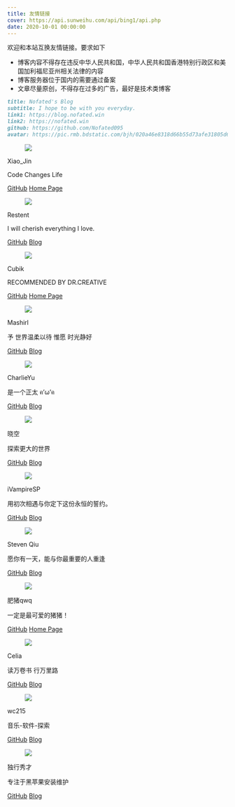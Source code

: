 ```yaml
---
title: 友情链接
cover: https://api.sunweihu.com/api/bing1/api.php
date: 2020-10-01 00:00:00
---
```

欢迎和本站互换友情链接。要求如下

- 博客内容不得存在违反中华人民共和国，中华人民共和国香港特别行政区和美国加利福尼亚州相关法律的内容
- 博客服务器位于国内的需要通过备案
- 文章尽量原创，不得存在过多的广告，最好是技术类博客

``` md 站点信息
title: Nofated's Blog
subtitle: I hope to be with you everyday.
link1: https://blog.nofated.win
link2: https://nofated.win
github: https://github.com/Nofated095
avatar: https://pic.rmb.bdstatic.com/bjh/020a46e8318d66b55d73afe31805d653.jpeg
```

<!--link rel="stylesheet" href="https://cdn.jsdelivr.net/npm/mdui@1.0.0/dist/css/mdui.min.css">
<script src="https://cdn.jsdelivr.net/npm/mdui@1.0.0/dist/js/mdui.min.js"></script-->

<div class="card">
<div class="card-content">
  <div class="media">
      <div class="media-left">
        <figure class="image is-48x48">
          <img src="https://xiaojin233.cn/img/avator.png">
        </figure>
      </div>
      <div class="media-content">
        <p class="title is-4">Xiao_Jin</p>
        <p class="subtitle is-6">Code Changes Life</p>
      </div>
    </div>
    </div>
  <footer class="card-footer">
    <a href="https://github.com/Jinzhijie" class="card-footer-item">GitHub</a>
    <a href="https://xiaojin233.cn" class="card-footer-item">Home Page</a>
  </footer>
</div>
<div class="card">
<div class="card-content">
  <div class="media">
      <div class="media-left">
        <figure class="image is-48x48">
          <img src="https://cdn.jsdelivr.net/gh/Restent/Restent/avatar.jpg">
        </figure>
      </div>
      <div class="media-content">
        <p class="title is-4">Restent</p>
        <p class="subtitle is-6">I will cherish everything I love.</p>
      </div>
    </div>
    </div>
  <footer class="card-footer">
    <a href="https://github.com/Restent" class="card-footer-item">GitHub</a>
    <a href="https://blog.restent.win/" class="card-footer-item">Blog</a>
  </footer>
</div>
<div class="card">
<div class="card-content">
  <div class="media">
      <div class="media-left">
        <figure class="image is-48x48">
          <img src="https://cdn.jsdelivr.net/gh/Cubik65536/cubik-favicons@main/CubikLogo.png">
        </figure>
      </div>
      <div class="media-content">
        <p class="title is-4">Cubik</p>
        <p class="subtitle is-6">RECOMMENDED BY DR.CREATIVE</p>
      </div>
    </div>
    </div>
  <footer class="card-footer">
    <a href="https://github.com/cubik65536" class="card-footer-item">GitHub</a>
    <a href="https://www.cubik65536.top" class="card-footer-item">Home Page</a>
  </footer>
</div>
<div class="card">
<div class="card-content">
  <div class="media">
      <div class="media-left">
        <figure class="image is-48x48">
          <img src="https://cdn.jsdelivr.net/gh/Mashirl/Blog/source/images/avatar.jpg">
        </figure>
      </div>
      <div class="media-content">
        <p class="title is-4">Mashirl</p>
        <p class="subtitle is-6">予 世界温柔以待 惟愿 时光静好</p>
      </div>
    </div>
    </div>
  <footer class="card-footer">
    <a href="https://github.com/Mashirl" class="card-footer-item">GitHub</a>
    <a href="https://mashirl.com/" class="card-footer-item">Blog</a>
  </footer>
</div>
<!-- div class="card">
<div class="card-content">
  <div class="media">
      <div class="media-left">
        <figure class="image is-48x48">
          <img src="https://xiaohaoxh.cn/wp-content/uploads/2021/04/logomaker.png">
        </figure>
      </div>
      <div class="media-content">
        <p class="title is-4">Xiaohaoxh</p>
        <p class="subtitle is-6">一个深圳初中生的原创生活书~</p>
      </div>
    </div>
    </div>
  <footer class="card-footer">
    <a href="https://github.com/Xiaohaoxh520" class="card-footer-item">GitHub</a>
    <a href="https://xiaohaoxh.cn/" class="card-footer-item">Blog</a>
  </footer>
</div -->
<div class="card">
<div class="card-content">
  <div class="media">
      <div class="media-left">
        <figure class="image is-48x48">
          <img src="https://blog.charlie.moe/images/avatar.png">
        </figure>
      </div>
      <div class="media-content">
        <p class="title is-4">CharlieYu</p>
        <p class="subtitle is-6">是一个正太 ฅ’ω’ฅ</p>
      </div>
    </div>
    </div>
  <footer class="card-footer">
    <a href="https://github.com/CharlieYu4994" class="card-footer-item">GitHub</a>
    <a href="https://blog.charlie.moe" class="card-footer-item">Blog</a>
  </footer>
</div>
<div class="card">
<div class="card-content">
  <div class="media">
      <div class="media-left">
        <figure class="image is-48x48">
          <img src="https://blog.moeworld.tech/wp-content/uploads/2019/07/10_avatar_big_waifu2x_art_noise1_scale_tta_1.png">
        </figure>
      </div>
      <div class="media-content">
        <p class="title is-4">晓空</p>
        <p class="subtitle is-6">探索更大的世界</p>
      </div>
    </div>
    </div>
  <footer class="card-footer">
    <a href="https://github.com/kjzh001" class="card-footer-item">GitHub</a>
    <a href="https://blog.moeworld.tech/" class="card-footer-item">Blog</a>
  </footer>
</div>
<div class="card">
<div class="card-content">
  <div class="media">
      <div class="media-left">
        <figure class="image is-48x48">
          <img src="https://fdn.geekzu.org/avatar/9116fc3de8f9a46668beb1a6b7dbcbcd">
        </figure>
      </div>
      <div class="media-content">
        <p class="title is-4">iVampireSP</p>
        <p class="subtitle is-6">用初次相遇与你定下这份永恒的誓约。</p>
      </div>
    </div>
    </div>
  <footer class="card-footer">
    <a href="https://github.com/iVampireSP" class="card-footer-item">GitHub</a>
    <a href="https://ivampiresp.com/" class="card-footer-item">Blog</a>
  </footer>
</div>
<div class="card">
<div class="card-content">
  <div class="media">
      <div class="media-left">
        <figure class="image is-48x48">
          <img src="https://www.littleqiu.net/images/Avatar.png">
        </figure>
      </div>
      <div class="media-content">
        <p class="title is-4">Steven Qiu</p>
        <p class="subtitle is-6">愿你有一天，能与你最重要的人重逢</p>
      </div>
    </div>
    </div>
  <footer class="card-footer">
    <a href="https://github.com/tnqzh123" class="card-footer-item">GitHub</a>
    <a href="https://www.littleqiu.net/" class="card-footer-item">Blog</a>
  </footer>
</div>
<div class="card">
<div class="card-content">
  <div class="media">
      <div class="media-left">
        <figure class="image is-48x48">
          <img src="https://open.cdn.feizhuqwq.com/faviconHD.jpg">
        </figure>
      </div>
      <div class="media-content">
        <p class="title is-4">肥猪qwq</p>
        <p class="subtitle is-6">一定是最可爱的猪猪！</p>
      </div>
    </div>
    </div>
  <footer class="card-footer">
    <a href="https://github.com/feizhuqwq" class="card-footer-item">GitHub</a>
    <a href="https://www.feizhuqwq.com/" class="card-footer-item">Home Page</a>
  </footer>
</div>
<div class="card">
<div class="card-content">
  <div class="media">
      <div class="media-left">
        <figure class="image is-48x48">
          <img src="https://cdn.jsdelivr.net/gh/liangchuxin/blog-files@master/img/20210306130253.jpg">
        </figure>
      </div>
      <div class="media-content">
        <p class="title is-4">Celia</p>
        <p class="subtitle is-6">读万卷书 行万里路</p>
      </div>
    </div>
    </div>
  <footer class="card-footer">
    <a href="https://github.com/liangchuxin" class="card-footer-item">GitHub</a>
    <a href="https://blog.becomingcelia.com/" class="card-footer-item">Blog</a>
  </footer>
</div>
<div class="card">
<div class="card-content">
  <div class="media">
      <div class="media-left">
        <figure class="image is-48x48">
          <img src="http://wc215.byethost10.com/zb_users/avatar/1.png">
        </figure>
      </div>
      <div class="media-content">
        <p class="title is-4">wc215</p>
        <p class="subtitle is-6">音乐-软件-探索</p>
      </div>
    </div>
    </div>
  <footer class="card-footer">
    <a href="https://github.com/wc915760215" class="card-footer-item">GitHub</a>
    <a href="http://wc215.byethost10.com/" class="card-footer-item">Blog</a>
  </footer>
</div>
<div class="card">
<div class="card-content">
  <div class="media">
      <div class="media-left">
        <figure class="image is-48x48">
          <img src="https://shuiyunxc.github.io/images/avatar.png">
        </figure>
      </div>
      <div class="media-content">
        <p class="title is-4">独行秀才</p>
        <p class="subtitle is-6">专注于黑苹果安装维护</p>
      </div>
    </div>
    </div>
  <footer class="card-footer">
    <a href="https://github.com/shuiyunxc" class="card-footer-item">GitHub</a>
    <a href="https://shuiyunxc.github.io/" class="card-footer-item">Blog</a>
  </footer>
</div>

<!-- body class="mdui-loaded">
    <div class="mdui-container-fluid">
            <div class="mdui-col-xs-12 mdui-col-sm-6"><br>
                <a href="https://blog.bangbang93.com/" target="_blank">
                    <div class="mdui-card mdui-hoverable mdui-ripple">
                        <div class="mdui-card-header">
                        <img class="mdui-card-header-avatar" src="https://tva3.sinaimg.cn/crop.0.0.200.200.200/56e0fc78jw1e8qgp5bmzyj2050050aa8.jpg">
                        <div class="mdui-card-header-title">bangbang93.blog()</div>
                        <div class="mdui-card-header-subtitle">bangbang93常驻据点</div>
                        </div>
                    </div>
                </a>
            </div>
            <div class="mdui-col-xs-12 mdui-col-sm-6"><br>
                <a href="https://blog.becomingcelia.com/" target="_blank">
                    <div class="mdui-card mdui-hoverable mdui-ripple">
                        <div class="mdui-card-header">
                        <img class="mdui-card-header-avatar" src="https://blog.becomingcelia.com/zb_users/theme/suiranx_air/image/favicon.ico">
                        <div class="mdui-card-header-title">Celia的博客</div>
                        <div class="mdui-card-header-subtitle">读万卷书，行万里路</div>
                        </div>
                    </div>
                </a>
            </div>
            <div class="mdui-col-xs-12 mdui-col-sm-6"><br>
                <a href="https://www.runningcheese.com/" target="_blank">
                    <div class="mdui-card mdui-hoverable mdui-ripple">
                        <div class="mdui-card-header">
                        <img class="mdui-card-header-avatar" src="https://www.runningcheese.com/wp-content/uploads/2019/07/11/2019071115110119.png">
                        <div class="mdui-card-header-title">奔跑中的奶酪</div>
                        <div class="mdui-card-header-subtitle">有智，有趣，有爱</div>
                        </div>
                    </div>
                </a>
            </div>
            <div class="mdui-col-xs-12 mdui-col-sm-6"><br>
                <a href="https://www.52ecy.cn/" target="_blank">
                    <div class="mdui-card mdui-hoverable mdui-ripple">
                        <div class="mdui-card-header">
                        <img class="mdui-card-header-avatar" src="https://tvax4.sinaimg.cn/crop.0.0.640.640.180/78350c19ly8fjzdg8pbsqj20hs0hsmyu.jpg">
                        <div class="mdui-card-header-title">阿珏博客</div>
                        <div class="mdui-card-header-subtitle">逐梦，逐二次元，就如同你所看到的一样</div>
                        </div>
                    </div>
                </a>
            </div>
        </div>
    </div>
</body -->

<!--
该页面采用了 `Material Design` 的设计，下面是示例

``` HTML MDUI>folded
<link rel="stylesheet" href="https://cdn.jsdelivr.net/npm/mdui@1.0.0/dist/css/mdui.min.css"> // 加载主题文件
<script src="https://cdn.jsdelivr.net/npm/mdui@1.0.0/dist/js/mdui.min.js"></script>

<body class="mdui-loaded">
    <div class="mdui-container-fluid">
        <div class="mdui-row">
            <div class="mdui-col-xs-12 mdui-col-sm-6"><br>
                <a href="https://example.com" target="_blank">
                    <div class="mdui-card mdui-hoverable mdui-ripple">
                        <div class="mdui-card-header">
                        <img class="mdui-card-header-avatar" src="https://example.com/images/avatar.png">
                        <div class="mdui-card-header-title">YourNamehere</div>
                        <div class="mdui-card-header-subtitle">YourTexthere</div>
                        </div>
                    </div>
                </a>
            </div>
            <div class="mdui-col-xs-12 mdui-col-sm-6"><br>
                <a href="https://example1.com" target="_blank">
                    <div class="mdui-card mdui-hoverable mdui-ripple">
                        <div class="mdui-card-header">
                        <img class="mdui-card-header-avatar" src="https://example1.com/images/avatar.png">
                        <div class="mdui-card-header-title">YourNamehere</div>
                        <div class="mdui-card-header-subtitle">YourTexthere</div>
                        </div>
                    </div>
                </a>
            </div>
        </div>
    </div>
</body>
```
-->
